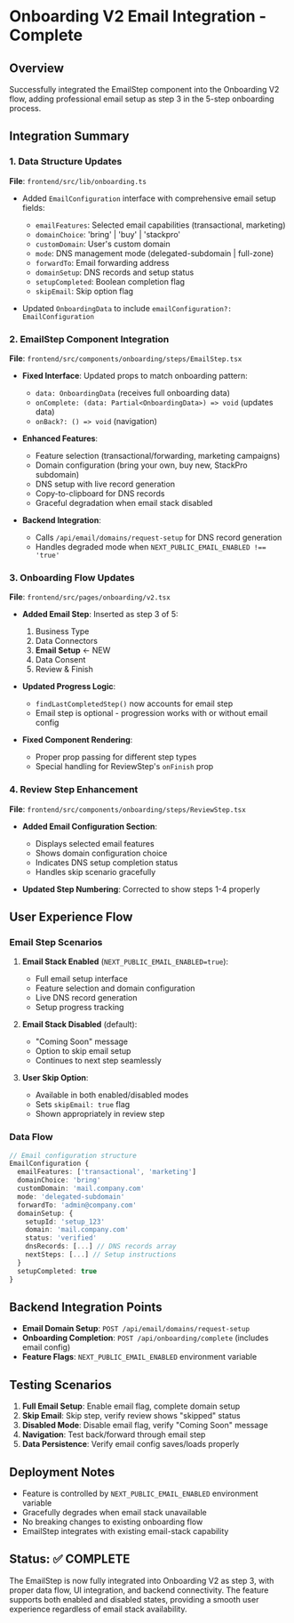 # Onboarding V2 Email Integration - Complete

## Overview
Successfully integrated the EmailStep component into the Onboarding V2 flow, adding professional email setup as step 3 in the 5-step onboarding process.

## Integration Summary

### 1. Data Structure Updates
**File**: `frontend/src/lib/onboarding.ts`

- Added `EmailConfiguration` interface with comprehensive email setup fields:
  - `emailFeatures`: Selected email capabilities (transactional, marketing)
  - `domainChoice`: 'bring' | 'buy' | 'stackpro' 
  - `customDomain`: User's custom domain
  - `mode`: DNS management mode (delegated-subdomain | full-zone)
  - `forwardTo`: Email forwarding address
  - `domainSetup`: DNS records and setup status
  - `setupCompleted`: Boolean completion flag
  - `skipEmail`: Skip option flag

- Updated `OnboardingData` to include `emailConfiguration?: EmailConfiguration`

### 2. EmailStep Component Integration
**File**: `frontend/src/components/onboarding/steps/EmailStep.tsx`

- **Fixed Interface**: Updated props to match onboarding pattern:
  - `data: OnboardingData` (receives full onboarding data)
  - `onComplete: (data: Partial<OnboardingData>) => void` (updates data)
  - `onBack?: () => void` (navigation)

- **Enhanced Features**:
  - Feature selection (transactional/forwarding, marketing campaigns)
  - Domain configuration (bring your own, buy new, StackPro subdomain)
  - DNS setup with live record generation
  - Copy-to-clipboard for DNS records
  - Graceful degradation when email stack disabled

- **Backend Integration**: 
  - Calls `/api/email/domains/request-setup` for DNS record generation
  - Handles degraded mode when `NEXT_PUBLIC_EMAIL_ENABLED !== 'true'`

### 3. Onboarding Flow Updates
**File**: `frontend/src/pages/onboarding/v2.tsx`

- **Added Email Step**: Inserted as step 3 of 5:
  1. Business Type
  2. Data Connectors  
  3. **Email Setup** ← NEW
  4. Data Consent
  5. Review & Finish

- **Updated Progress Logic**: 
  - `findLastCompletedStep()` now accounts for email step
  - Email step is optional - progression works with or without email config

- **Fixed Component Rendering**: 
  - Proper prop passing for different step types
  - Special handling for ReviewStep's `onFinish` prop

### 4. Review Step Enhancement
**File**: `frontend/src/components/onboarding/steps/ReviewStep.tsx`

- **Added Email Configuration Section**:
  - Displays selected email features
  - Shows domain configuration choice
  - Indicates DNS setup completion status
  - Handles skip scenario gracefully

- **Updated Step Numbering**: Corrected to show steps 1-4 properly

## User Experience Flow

### Email Step Scenarios

1. **Email Stack Enabled** (`NEXT_PUBLIC_EMAIL_ENABLED=true`):
   - Full email setup interface
   - Feature selection and domain configuration
   - Live DNS record generation
   - Setup progress tracking

2. **Email Stack Disabled** (default):
   - "Coming Soon" message
   - Option to skip email setup
   - Continues to next step seamlessly

3. **User Skip Option**: 
   - Available in both enabled/disabled modes
   - Sets `skipEmail: true` flag
   - Shown appropriately in review step

### Data Flow

```typescript
// Email configuration structure
EmailConfiguration {
  emailFeatures: ['transactional', 'marketing']
  domainChoice: 'bring'
  customDomain: 'mail.company.com'
  mode: 'delegated-subdomain'
  forwardTo: 'admin@company.com'
  domainSetup: {
    setupId: 'setup_123'
    domain: 'mail.company.com'
    status: 'verified'
    dnsRecords: [...] // DNS records array
    nextSteps: [...] // Setup instructions
  }
  setupCompleted: true
}
```

## Backend Integration Points

- **Email Domain Setup**: `POST /api/email/domains/request-setup`
- **Onboarding Completion**: `POST /api/onboarding/complete` (includes email config)
- **Feature Flags**: `NEXT_PUBLIC_EMAIL_ENABLED` environment variable

## Testing Scenarios

1. **Full Email Setup**: Enable email flag, complete domain setup
2. **Skip Email**: Skip step, verify review shows "skipped" status  
3. **Disabled Mode**: Disable email flag, verify "Coming Soon" message
4. **Navigation**: Test back/forward through email step
5. **Data Persistence**: Verify email config saves/loads properly

## Deployment Notes

- Feature is controlled by `NEXT_PUBLIC_EMAIL_ENABLED` environment variable
- Gracefully degrades when email stack unavailable
- No breaking changes to existing onboarding flow
- EmailStep integrates with existing email-stack capability

## Status: ✅ COMPLETE

The EmailStep is now fully integrated into Onboarding V2 as step 3, with proper data flow, UI integration, and backend connectivity. The feature supports both enabled and disabled states, providing a smooth user experience regardless of email stack availability.

